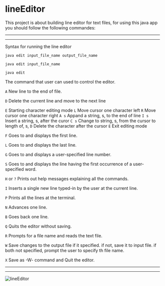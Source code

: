 # lineEditor

This project is about building line editor for text files, for using this java app you should follow the following commandes:

-----------------------------
-----------------------------

Syntax for running the line editor

   ```java edit input_file_name output_file_name```
   
   ```java edit input_file_name```
   
   ```java edit```

The command that user can used to control the editor.

   `A`   New line to the end of file.

   `D`   Delete the current line and move to the next line

   `E`   Starting character editing mode
          `L`     Move cursor one character left
          `R`     Move cursor one character right
          `A s`   Appand a string, s, to the end of line
          `I s`   Insert a string, s, after the curor
          `C s`   Change to string, s, from the cursor to length of, s,
          `D`    Delete the character after the cursor
          `E`     Exit editing mode

   `F`   Goes to and displays the first line.

   `L`   Goes to and displays the last line.

   `G`   Goes to and displays a user-specified line number.

   `S`   Goes to and displays the line having the first occurrence of
         a user-specified word.

   `H` or `?`  Prints out help messages explaining all the commands.

   `I`   Inserts a single new line typed-in by the user at the current line.

   `P`   Prints all the lines at the terminal.

   `N`   Advances one line.

   `B`   Goes back one line.

   `Q`   Quits the editor without saving.

   `R`   Prompts for a file name and reads the text file.

   `W`   Save changes to the output file if it specified.
       if not, save it to input file.
       if both not specified, prompt the user to specify th file name.

   `X`   Save as -W- command and Quit the editor.

-----------------------------
-----------------------------

![lineEditor](https://github.com/ahmadkriez/lineEditor/blob/master/presenting/lineEditor.png?raw=true)
